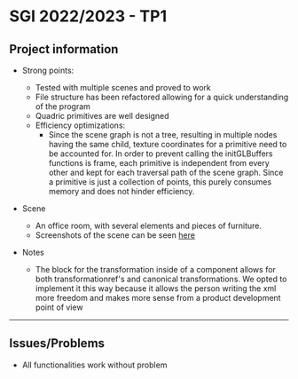 # SGI 2022/2023 - TP1


## Project information

- Strong points:
  - Tested with multiple scenes and proved to work
  - File structure has been refactored allowing for a quick understanding of the program
  - Quadric primitives are well designed
  - Efficiency optimizations: 
    - Since the scene graph is not a tree, resulting in multiple nodes having the same child, texture coordinates for a primitive need to be accounted for. In order to prevent calling the initGLBuffers functions is frame, each primitive is independent from every other and kept for each traversal path of the scene graph. Since a primitive is just a collection of points, this purely consumes memory and does not hinder efficiency.
- Scene
  - An office room, with several elements and pieces of furniture.
  - Screenshots of the scene can be seen [here](./screenshots/)

- Notes
  - The block for the transformation inside of a component allows for both transformationref's and canonical transformations. We opted to implement it this way because it allows the person writing the xml more freedom and makes more sense from a product development point of view
----
## Issues/Problems

- All functionalities work without problem
